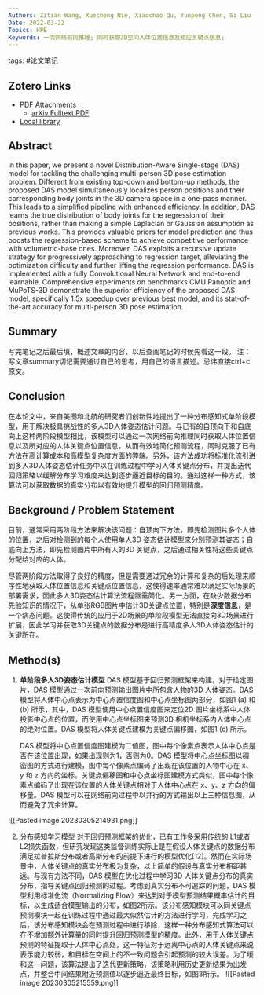 ```yaml
---
Authors: Zitian Wang, Xuecheng Nie, Xiaochao Qu, Yunpeng Chen, Si Liu
Date: 2022-03-22
Topics: HPE
Keywords: 一次网络前向推理; 同时获取3D空间人体位置信息及相应关键点信息;
---
```

tags: #论文笔记 

## Zotero Links 
* PDF Attachments
	- [arXiv Fulltext PDF](zotero://open-pdf/library/items/RUZ3YVW7) 
* [Local library](zotero://select/items/1_N5DXTNEE) 

## Abstract

In this paper, we present a novel Distribution-Aware Single-stage (DAS) model for tackling the challenging multi-person 3D pose estimation problem. Different from existing top-down and bottom-up methods, the proposed DAS model simultaneously localizes person positions and their corresponding body joints in the 3D camera space in a one-pass manner. This leads to a simplified pipeline with enhanced efficiency. In addition, DAS learns the true distribution of body joints for the regression of their positions, rather than making a simple Laplacian or Gaussian assumption as previous works. This provides valuable priors for model prediction and thus boosts the regression-based scheme to achieve competitive performance with volumetric-base ones. Moreover, DAS exploits a recursive update strategy for progressively approaching to regression target, alleviating the optimization difficulty and further lifting the regression performance. DAS is implemented with a fully Convolutional Neural Network and end-to-end learnable. Comprehensive experiments on benchmarks CMU Panoptic and MuPoTS-3D demonstrate the superior efficiency of the proposed DAS model, specifically 1.5x speedup over previous best model, and its stat-of-the-art accuracy for multi-person 3D pose estimation.


## Summary
写完笔记之后最后填，概述文章的内容，以后查阅笔记的时候先看这一段。 
注：写文章summary切记需要通过自己的思考，用自己的语言描述。忌讳直接ctrl+c原文。


## Conclusion
在本论文中，来自美图和北航的研究者们创新性地提出了一种分布感知式单阶段模型，用于解决极具挑战性的多人3D人体姿态估计问题。与已有的自顶向下和自底向上这种两阶段模型相比，该模型可以通过一次网络前向推理同时获取人体位置信息以及所对应的人体关键点位置信息，从而有效地简化预测流程，同时克服了已有方法在高计算成本和高模型复杂度方面的弊端。另外，该方法成功将标准化流引进到多人3D人体姿态估计任务中以在训练过程中学习人体关键点分布，并提出迭代回归策略以缓解分布学习难度来达到逐步逼近目标的目的。通过这样一种方式，该算法可以获取数据的真实分布以有效地提升模型的回归预测精度。


## Background / Problem Statement
   目前，通常采用两阶段方法来解决该问题：自顶向下方法，即先检测图片多个人体的位置，之后对检测到的每个人使用单人3D 姿态估计模型来分别预测其姿态；自底向上方法，即先检测图片中所有人的3D 关键点，之后通过相关性将这些关键点分配给对应的人体。
  
  尽管两阶段方法取得了良好的精度，但是需要通过冗余的计算和复杂的后处理来顺序性地获取人体位置信息和关键点位置信息，这使得速率通常难以满足实际场景的部署需求，因此多人3D姿态估计算法流程亟需简化。另一方面，在缺少数据分布先验知识的情况下，从单张RGB图片中估计3D关键点位置，特别是**深度信息**，是一个病态问题。这使得传统的应用于2D场景的单阶段模型无法直接向3D场景进行扩展，因此学习并获取3D关键点的数据分布是进行高精度多人3D人体姿态估计的关键所在。

## Method(s)
1. **单阶段多人3D姿态估计模型**
    DAS 模型基于回归预测框架来构建，对于给定图片，DAS 模型通过一次前向预测输出图片中所包含人物的3D 人体姿态。DAS 模型将人体中心点表示为中心点置信度图和中心点坐标图两部分，如图1 (a) 和 (b) 所示，其中，DAS 模型使用中心点置信度图来定位2D 图片坐标系中人体投影中心点的位置，而使用中心点坐标图来预测3D 相机坐标系内人体中心点的绝对位置。DAS 模型将人体关键点建模为关键点偏移图，如图1 (c) 所示。
  
    DAS 模型将中心点置信度图建模为二值图，图中每个像素点表示人体中心点是否在该位置出现，如果出现则为1，否则为0。DAS 模型将中心点坐标图以稠密图的方式进行建模，图中每个像素点编码了出现在该位置的人物中心在 x、y 和 z 方向的坐标。关键点偏移图和中心点坐标图建模方式类似，图中每个像素点编码了出现在该位置的人体关键点相对于人体中心点在 x、y、z 方向的偏移量。DAS 模型可以在网络前向过程中以并行的方式输出以上三种信息图，从而避免了冗余计算。

![[Pasted image 20230305214931.png]]

2. 分布感知学习模型
    对于回归预测框架的优化，已有工作多采用传统的 L1或者 L2损失函数，但研究发现这类监督训练实际上是在假设人体关键点的数据分布满足拉普拉斯分布或者高斯分布的前提下进行的模型优化[12]。然而在实际场景中，人体关键点的真实分布极为复杂，以上简单的假设与真实分布相距甚远。与现有方法不同，DAS 模型在优化过程中学习3D 人体关键点分布的真实分布，指导关键点回归预测的过程。考虑到真实分布不可追踪的问题，DAS 模型利用标准化流（Normalizing Flow）来达到对于模型预测结果概率估计的目标，以生成适合模型输出的分布，如图2所示。该分布感知模块可以同关键点预测模块一起在训练过程中通过最大似然估计的方法进行学习，完成学习之后，该分布感知模块会在预测过程中进行移除，这样一种分布感知式算法可以在不增加额外计算量的同时提升回归预测模型的精度。此外，用于人体关键点预测的特征提取于人体中心点处，这一特征对于远离中心点的人体关键点来说表示能力较弱，和目标在空间上的不一致问题会引起预测的较大误差。为了缓和这一问题，该算法提出了迭代更新策略，该策略利用历史更新结果为出发点，并整合中间结果附近预测值以逐步逼近最终目标，如图3所示。
   ![[Pasted image 20230305215559.png]]
   
